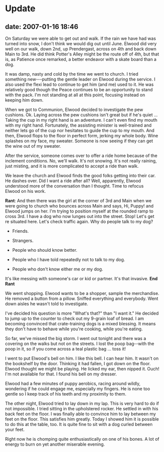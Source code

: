 # Update #

## date: 2007-01-16 18:46 ##

On Saturday we were able to get out and walk. If the rain we have had
was turned into snow, I don't think we would dig out until June.
Elwood did very well on our walk, down 2nd, up Prendergast, across on
4th and back down Main to 3rd. He did think Potter's Alley might be
the route off of 4th, but that is, as Patience once remarked, a better
endeavor with a skate board than a dog.

It was damp, nasty and cold by the time we went to church. I tried
something new---putting the gentle leader on Elwood during the
service. I also used the flexi lead to continue to get him (and me)
used to it. He was relatively good though the Peace continues to be an
opportunity to stand with the pack. I'm not standing at all at this
point, focusing instead on keeping him down.


When we got to Communion, Elwood decided to investigate the pew
cushions. Ok. Laying across the pew cushions isn't great but if he's
quiet ... Taking the cup in my right hand is an adventure. I can't
even find my mouth with my right hand. Fortunately, the assisting
minister is well-trained and neither lets go of the cup nor hesitates
to guide the cup to my mouth. And then, Elwood flops to the floor in
perfect form, jerking my whole body. Wine splashes on my face, my
sweater. Someone is now seeing if they can get the wine out of my
sweater.


After the service, someone comes over to offer a ride home because of
the inclement conditions. No, we'll walk. It's not snowing. It's not
really raining, just misting, and it is more complicated to accept a
ride than walk.

We leave the church and Elwood finds the good folks getting into their
car. He dashes over. Did I want a ride after all? Well, apparently,
Elwood understood more of the conversation than I thought. Time to
refocus Elwood on his work.



**Rant**: And then there was the girl at the corner of 3rd and Main
when we were going to church who bounces across Main and says, Hi,
Puppy! and Elwood jumps on her. I'm trying to position myself at the
rounded ramp to cross 3rd. I have a dog who now lunges out into the
street. Stop! Let's get re situated here. Let's check traffic again.
Why do people talk to my dog?



  * Friends.

  * Strangers.

  * People who should know better.

  * People who I have told repeatedly not to talk to my dog.

  * People who don't know either me or my dog.


It's like messing with someone's car or kid or partner. It's that
invasive. **End Rant**


We went shopping. Elwood wants to be a shopper, sample the
merchandise. He removed a button from a pillow. Sniffed everything and
everybody. Went down aisles he wasn't told to investigate.


I've decided his question is more "What's that?" than "I want it." He
decided to jump up to the counter to check out my 9-grain loaf of
bread. I am becoming convinced that crate-training dogs is a mixed
blessing. It means they don't have to behave while you're cooking,
while you're eating. 

So far, we've missed the big storm. I went out tonight and there was a
covering on the walks but not on the streets. I lost the poop
bag--with the poop in it, so if you come across a teal plastic bag ...
toss it! 

I went to put Elwood's bell on him. I like this bell. I can hear him.
It wasn't on the bookshelf by the door. Thinking it had fallen, I got
down on the floor. Elwood thought we might be playing. He licked my
ear, then nipped it. Ouch! I'm not available for that. I found his
bell on my dresser.

Elwood had a few minutes of puppy aerobics, racing around wildly,
wondering if he could engage me, especially my fingers. He is none too
gentle so I keep track of his teeth and my proximity to them.

The other night, Elwood tried to lay down in my lap. This is very hard
to do if not impossible. I tried sitting in the upholstered rocker. He
settled in with his back feet on the floor. I was finally able to
convince him to lay between my feet on the floor. This satisfies him
greatly. Today I showed him it is possible to do this at the table,
too. It is quite fine to sit with a dog curled between your feet.

Right now he is chomping quite enthusiastically on one of his bones. A
lot of energy to burn on yet another miserable evening.
